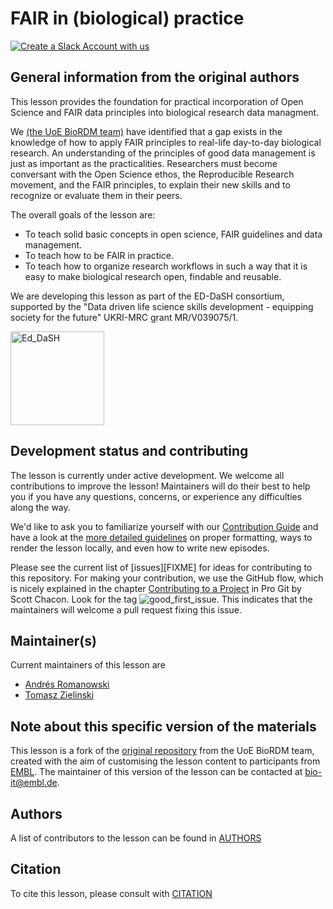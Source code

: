 # FAIR in (biological) practice
[![Create a Slack Account with us](https://img.shields.io/badge/Create_Slack_Account-The_Carpentries-071159.svg)](https://swc-slack-invite.herokuapp.com/)

## General information from the original authors

This lesson provides the foundation for practical incorporation of Open Science and FAIR data principles into biological research data managment.

We [(the UoE BioRDM team)](https://www.wiki.ed.ac.uk/display/RDMS/Research+Data+Management+SynthSys+%28f1sysrdm%29+Home) have identified that a gap exists in the knowledge of how to apply FAIR principles to real-life day-to-day biological research. An understanding of the principles of good data management is just as important as the practicalities. Researchers must become conversant with the Open Science ethos, the Reproducible Research movement, and the FAIR principles, to explain their new skills and to recognize or evaluate them in their peers.

The overall goals of the lesson are:
* To teach solid basic concepts in open science, FAIR guidelines and data management.
* To teach how to be FAIR in practice.
* To teach how to organize research workflows in such a way that it is easy to make biological research open, findable and reusable.

We are developing this lesson as part of the ED-DaSH consortium, supported by the "Data driven life science skills development - equipping society for the future" UKRI-MRC grant MR/V039075/1.

<a href="https://github.com/carpentries-incubator/fair-bio-practice"> <img align="center" src="fig/Ed_DaSH_white_circle.png" alt="Ed_DaSH" width="150" /></a>

## Development status and contributing

The lesson is currently under active development. We welcome all contributions to improve the lesson! Maintainers will do their best to help you if you have any
questions, concerns, or experience any difficulties along the way.

We'd like to ask you to familiarize yourself with our [Contribution Guide](CONTRIBUTING.md) and have a look at
the [more detailed guidelines][lesson-example] on proper formatting, ways to render the lesson locally, and even
how to write new episodes.

Please see the current list of [issues][FIXME] for ideas for contributing to this
repository. For making your contribution, we use the GitHub flow, which is
nicely explained in the chapter [Contributing to a Project](http://git-scm.com/book/en/v2/GitHub-Contributing-to-a-Project) in Pro Git
by Scott Chacon.
Look for the tag ![good_first_issue](https://img.shields.io/badge/-good%20first%20issue-gold.svg). This indicates that the maintainers will welcome a pull request fixing this issue.

## Maintainer(s)

Current maintainers of this lesson are

* [Andrés Romanowski](https://github.com/aromanowski)
* [Tomasz Zielinski](https://github.com/tzielins)

## Note about this specific version of the materials

This lesson is a fork of the [original repository](https://github.com/carpentries-incubator/fair-bio-practice) from the UoE BioRDM team, created with the aim of
customising the lesson content to participants from [EMBL](https://www.embl.org/). The maintainer of this version of the lesson can be contacted at
[bio-it@embl.de](mailto:bio-it@embl.de).

## Authors

A list of contributors to the lesson can be found in [AUTHORS](AUTHORS)

## Citation

To cite this lesson, please consult with [CITATION](CITATION)

[cdh]: https://cdh.carpentries.org
[change-default-branch]: https://docs.github.com/en/github/administering-a-repository/changing-the-default-branch
[community-lessons]: https://carpentries.org/community-lessons
[lesson-example]: https://carpentries.github.io/lesson-example
